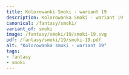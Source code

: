 ```yaml
---
title: Kolorowanki Smoki - wariant 19
description: Kolorowanka Smoki - wariant 19
canonical: /fantasy/smoki/
variant_of: smoki
image: /fantasy/smoki/19/smoki-19.svg
pdf: /fantasy/smoki/19/smoki-19.pdf
alt: "Kolorowanka smoki - wariant 19"
tags:
- fantasy
- smoki
---
```

